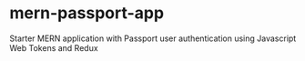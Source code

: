 # mern-passport-app
Starter MERN application with Passport user authentication using Javascript Web Tokens and Redux
